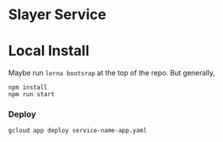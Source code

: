 # Slayer Service

# Local Install
Maybe run `lerna bootsrap` at the top of the repo. But generally,
```
npm install
npm run start
```



### Deploy
```gcloud app deploy service-name-app.yaml```
